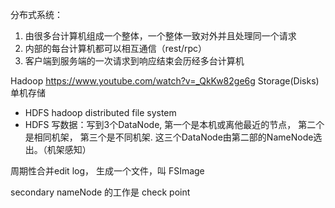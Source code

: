 分布式系统：
1. 由很多台计算机组成一个整体，一个整体一致对外并且处理同一个请求
2. 内部的每台计算机都可以相互通信（rest/rpc）
3. 客户端到服务端的一次请求到响应结束会历经多台计算机

Hadoop
https://www.youtube.com/watch?v=_QkKw82ge6g 
Storage(Disks) 单机存储
* HDFS hadoop distributed file system
* HDFS 写数据：写到3个DataNode, 第一个是本机或离他最近的节点， 第二个是相同机架， 第三个是不同机架. 这三个DataNode由第二部的NameNode选出。（机架感知）

周期性合并edit log， 生成一个文件，叫 FSImage

secondary nameNode 的工作是 check point